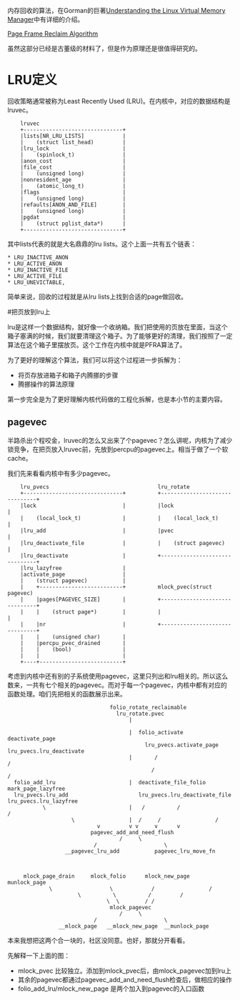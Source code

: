 内存回收的算法，在Gorman的巨著[Understanding the Linux Virtual Memory Manager][1]中有详细的介绍。

[Page Frame Reclaim Algorithm][2]

虽然这部分已经是古董级的材料了，但是作为原理还是很值得研究的。

# LRU定义

回收策略通常被称为Least Recently Used (LRU)。在内核中，对应的数据结构是lruvec。

```
    lruvec
    +-------------------------------+
    |lists[NR_LRU_LISTS]            |
    |    (struct list_head)         |
    |lru_lock                       |
    |    (spinlock_t)               |
    |anon_cost                      |
    |file_cost                      |
    |    (unsigned long)            |
    |nonresident_age                |
    |    (atomic_long_t)            |
    |flags                          |
    |    (unsigned long)            |
    |refaults[ANON_AND_FILE]        |
    |    (unsigned long)            |
    |pgdat                          |
    |    (struct pglist_data*)      |
    +-------------------------------+
```

其中lists代表的就是大名鼎鼎的lru lists。这个上面一共有五个链表：

	* LRU_INACTIVE_ANON
	* LRU_ACTIVE_ANON
	* LRU_INACTIVE_FILE
	* LRU_ACTIVE_FILE
	* LRU_UNEVICTABLE,

简单来说，回收的过程就是从lru lists上找到合适的page做回收。

#把页放到lru上

lru是这样一个数据结构，就好像一个收纳箱。我们把使用的页放在里面，当这个箱子塞满的时候，我们就要清理这个箱子。为了能够更好的清理，我们按照了一定算法在这个箱子里摆放页。这个工作在内核中就是PFRA算法了。

为了更好的理解这个算法，我们可以将这个过程进一步拆解为：

  * 将页存放进箱子和箱子内腾挪的步骤
  * 腾挪操作的算法原理

第一步完全是为了更好理解内核代码做的工程化拆解，也是本小节的主要内容。

## pagevec

半路杀出个程咬金，lruvec的怎么又出来了个pagevec？怎么讲呢，内核为了减少锁竞争，在把页放入lruvec前，先放到percpu的pagevec上。相当于做了一个软cache。

我们先来看看内核中有多少pagevec。

```
    lru_pvecs                                  lru_rotate
    +-------------------------------+          +-------------------------------+
    |lock                           |          |lock                           |
    |    (local_lock_t)             |          |    (local_lock_t)             |
    |lru_add                        |          |pvec                           |
    |lru_deactivate_file            |          |    (struct pagevec)           |
    |lru_deactivate                 |          +-------------------------------+
    |lru_lazyfree                   |
    |activate_page                  |
    |    (struct pagevec)           |
    |    +--------------------------+          mlock_pvec(struct pagevec)
    |    |pages[PAGEVEC_SIZE]       |          +-------------------------------+
    |    |    (struct page*)        |          |                               |
    |    |nr                        |          +-------------------------------+
    |    |    (unsigned char)       |
    |    |percpu_pvec_drained       |
    |    |    (bool)                |
    |    |                          |
    +----+--------------------------+
```

考虑到内核中还有别的子系统使用pagevec，这里只列出和lru相关的。所以这么数来，一共有七个相关的pagevec。而对于每一个pagevec，内核中都有对应的函数处理。咱们先把相关的函数展示出来。

```
                                folio_rotate_reclaimable
	                              lru_rotate.pvec
                                      |

                                      |  folio_activate                    deactivate_page
	                                       lru_pvecs.activate_page           lru_pvecs.lru_deactivate
                                      |       /                              /
                                             /                         /
  folio_add_lru                       |  deactivate_file_folio             mark_page_lazyfree
  lru_pvecs.lru_add                      lru_pvecs.lru_deactivate_file     lru_pvecs.lru_lazyfree
           \                          |   /          /                       /
                    \                 |  /     /                 /
                            v         v v     v      v
                          pagevec_add_and_need_flush
                                   /     \
                           /                     \
                  __pagevec_lru_add           pagevec_lru_move_fn



     mlock_page_drain     mlock_folio      mlock_new_page   munlock_page
             \                  \            /                 /
                      \          \          /         /
                               \  \        / /
                                mlock_pagevec
                                   /     \
                           /                     \
                __mlock_page   __mlock_new_page  __munlock_page
```

本来我想把这两个合一块的，社区没同意。也好，那就分开看看。

先解释一下上面的图：

  * mlock_pvec 比较独立。添加到mlock_pvec后，由mlock_pagevec加到lru上
  * 其余的pagevec都通过pagevec_add_and_need_flush检查后，做相应的操作
  * folio_add_lru/mlock_new_page 是两个加入到pagevec的入口函数


[1]: https://www.kernel.org/doc/gorman/html/understand/
[2]: https://www.kernel.org/doc/gorman/html/understand/understand013.html

